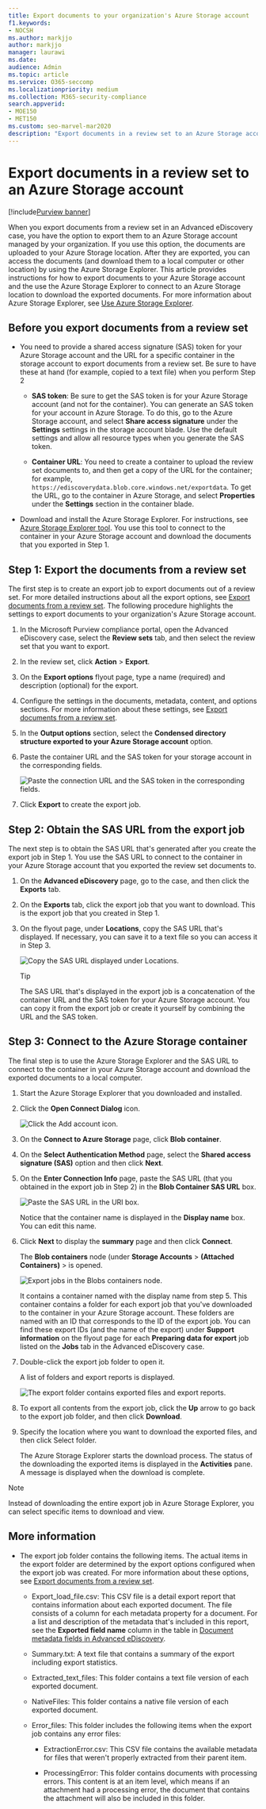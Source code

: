 ```yaml
---
title: Export documents to your organization's Azure Storage account
f1.keywords:
- NOCSH
ms.author: markjjo
author: markjjo
manager: laurawi
ms.date: 
audience: Admin
ms.topic: article
ms.service: O365-seccomp
ms.localizationpriority: medium
ms.collection: M365-security-compliance 
search.appverid: 
- MOE150
- MET150
ms.custom: seo-marvel-mar2020
description: "Export documents in a review set to an Azure Storage account and then use Azure Storage Explorer to download them to a local computer."
---
```


# Export documents in a review set to an Azure Storage account

[!include[Purview banner](../includes/purview-rebrand-banner.md)]

When you export documents from a review set in an Advanced eDiscovery case, you have the option to export them to an Azure Storage account managed by your organization. If you use this option, the documents are uploaded to your Azure Storage location. After they are exported, you can access the documents (and download them to a local computer or other location) by using the Azure Storage Explorer. This article provides instructions for how to export documents to your Azure Storage account and the use the Azure Storage Explorer to connect to an Azure Storage location to download the exported documents. For more information about Azure Storage Explorer, see [Use Azure Storage Explorer](/azure/storage/blobs/storage-quickstart-blobs-storage-explorer).

## Before you export documents from a review set

- You need to provide a shared access signature (SAS) token for your Azure Storage account and the URL for a specific container in the storage account to export documents from a review set. Be sure to have these at hand (for example, copied to a text file) when you perform Step 2

  - **SAS token**: Be sure to get the SAS token is for your Azure Storage account (and not for the container). You can generate an SAS token for your account in Azure Storage. To do this, go to the Azure Storage account, and select **Share access signature** under the **Settings** settings in the storage account blade. Use the default settings and allow all resource types when you generate the SAS token.

  - **Container URL**: You need to create a container to upload the review set documents to, and then get a copy of the URL for the container; for example, `https://ediscoverydata.blob.core.windows.net/exportdata`. To get the URL, go to the container in Azure Storage, and select **Properties** under the **Settings** section in the container blade.

- Download and install the Azure Storage Explorer. For instructions, see [Azure Storage Explorer tool](https://go.microsoft.com/fwlink/p/?LinkId=544842). You use this tool to connect to the container in your Azure Storage account and download the documents that you exported in Step 1.

## Step 1: Export the documents from a review set

The first step is to create an export job to export documents out of a review set. For more detailed instructions about all the export options, see [Export documents from a review set](export-documents-from-review-set.md). The following procedure highlights the settings to export documents to your organization's Azure Storage account.

1. In the Microsoft Purview compliance portal, open the Advanced eDiscovery case, select the **Review sets** tab, and then select the review set that you want to export.

2. In the review set, click **Action** > **Export**.

3. On the **Export options** flyout page, type a name (required) and description (optional) for the export.

4. Configure the settings in the documents, metadata, content, and options sections. For more information about these settings, see [Export documents from a review set](export-documents-from-review-set.md).

5. In the **Output options** section, select the **Condensed directory structure exported to your Azure Storage account** option.

6. Paste the container URL and the SAS token for your storage account in the corresponding fields.

   ![Paste the connection URL and the SAS token in the corresponding fields.](../media/AzureStorageOutputOptions.png)

7. Click **Export** to create the export job.

## Step 2: Obtain the SAS URL from the export job

The next step is to obtain the SAS URL that's generated after you create the export job in Step 1. You use the SAS URL to connect to the container in your Azure Storage account that you exported the review set documents to.

1. On the **Advanced eDiscovery** page, go to the case, and then click the **Exports** tab.

2. On the **Exports** tab, click the export job that you want to download. This is the export job that you created in Step 1.

3. On the flyout page, under **Locations**, copy the SAS URL that's displayed. If necessary, you can save it to a text file so you can access it in Step 3.

   ![Copy the SAS URL displayed under Locations.](../media/eDiscoExportJob.png)

   > [!TIP]
   > The SAS URL that's displayed in the export job is a concatenation of the container URL and the SAS token for your Azure Storage account. You can copy it from the export job or create it yourself by combining the URL and the SAS token.

## Step 3: Connect to the Azure Storage container

The final step is to use the Azure Storage Explorer and the SAS URL to connect to the container in your Azure Storage account and download the exported documents to a local computer.

1. Start the Azure Storage Explorer that you downloaded and installed.

2. Click the **Open Connect Dialog** icon.

   ![Click the Add account icon.](../media/AzureStorageConnect.png)

3. On the **Connect to Azure Storage** page, click **Blob container**.

4. On the **Select Authentication Method** page, select the **Shared access signature (SAS)** option and then click **Next**.

5. On the **Enter Connection Info** page, paste the SAS URL (that you obtained in the export job in Step 2) in the **Blob Container SAS URL** box.

    ![Paste the SAS URL in the URI box.](../media/AzureStorageConnect3.png)

    Notice that the container name is displayed in the **Display name** box. You can edit this name.

6. Click **Next** to display the **summary** page and then click **Connect**.

    The **Blob containers** node (under **Storage Accounts** > **(Attached Containers)** \> is opened.

    ![Export jobs in the Blobs containers node.](../media/AzureStorageConnect5.png)

    It contains a container named with the display name from step 5. This container contains a folder for each export job that you've downloaded to the container in your Azure Storage account. These folders are named with an ID that corresponds to the ID of the export job. You can find these export IDs (and the name of the export) under **Support information** on the flyout page for each **Preparing data for export** job listed on the **Jobs** tab in the Advanced eDiscovery case.

7. Double-click the export job folder to open it.

   A list of folders and export reports is displayed.

    ![The export folder contains exported files and export reports.](../media/AzureStorageConnect6.png)

8. To export all contents from the export job, click the **Up** arrow to go back to the export job folder, and then click **Download**.

9. Specify the location where you want to download the exported files, and then click Select folder.

    The Azure Storage Explorer starts the download process. The status of the downloading the exported items is displayed in the **Activities** pane. A message is displayed when the download is complete.

> [!NOTE]
> Instead of downloading the entire export job in Azure Storage Explorer, you can select specific items to download and view.

## More information

- The export job folder contains the following items. The actual items in the export folder are determined by the export options configured when the export job was created. For more information about these options, see [Export documents from a review set](export-documents-from-review-set.md).

  - Export_load_file.csv: This CSV file is a detail export report that contains information about each exported document. The file consists of a column for each metadata property for a document. For a list and description of the metadata that's included in this report, see the **Exported field name** column in the table in [Document metadata fields in Advanced eDiscovery](document-metadata-fields-in-advanced-ediscovery.md).

  - Summary.txt: A text file that contains a summary of the export including export statistics.

  - Extracted_text_files: This folder contains a text file version of each exported document.

  - NativeFiles: This folder contains a native file version of each exported document.

  - Error_files: This folder includes the following items when the export job contains any error files:

    - ExtractionError.csv: This CSV file contains the available metadata for files that weren't properly extracted from their parent item.

    - ProcessingError: This folder contains documents with processing errors. This content is at an item level, which means if an attachment had a processing error, the document that contains the attachment will also be included in this folder.
